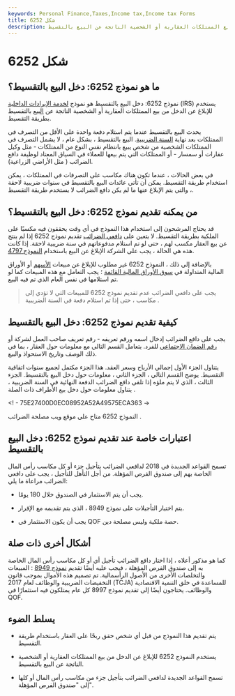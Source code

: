 ```yaml
---
keywords: Personal Finance,Taxes,Income tax,Income tax Forms
title: شكل 6252
description: نموذج 6252: دخل البيع بالتقسيط هو نموذج مصلحة الضرائب يستخدم للإبلاغ عن الدخل من بيع الممتلكات العقارية أو الشخصية الناتجة عن البيع بالتقسيط.
---
```


# شكل 6252
## ما هو نموذج 6252: دخل البيع بالتقسيط؟

نموذج 6252: دخل البيع بالتقسيط هو نموذج [لخدمة الإيرادات الداخلية](/irs) (IRS) يستخدم للإبلاغ عن الدخل من بيع الممتلكات العقارية أو الشخصية الناتجة عن [البيع](/installment-sale) بالتقسيط بطريقة التقسيط.

يحدث البيع بالتقسيط عندما يتم استلام دفعة واحدة على الأقل من التصرف في الممتلكات بعد نهاية [السنة الضريبية](/taxyear). البيع بالتقسيط ، بشكل عام ، لا يشمل التصرف في الممتلكات الشخصية من شخص يبيع بانتظام نفس النوع من الممتلكات - مثل وكيل عقارات أو سمسار - أو الممتلكات التي يتم بيعها للعملاء في السياق المعتاد لوظيفة دافع الضرائب ( مثل الأراضي الزراعية).

في بعض الحالات ، عندما تكون هناك مكاسب على التصرفات في الممتلكات ، يمكن استخدام طريقة التقسيط. يمكن أن تأتي عائدات البيع بالتقسيط في سنوات ضريبية لاحقة ، والتي يتم الإبلاغ عنها ما لم يكن دافع الضرائب لا يستخدم طريقة التقسيط.

## من يمكنه تقديم نموذج 6252: دخل البيع بالتقسيط؟

قد يحتاج المرشحون إلى استخدام هذا النموذج في أي وقت يحققون فيه مكسبًا على الملكية بطريقة التقسيط. لا يتعين على [دافعي الضرائب](/taxpayer) تقديم نموذج 6252 إذا لم ينتج عن بيع العقار مكسب لهم ، حتى لو تم استلام مدفوعاتهم في سنة ضريبية لاحقة. إذا كانت هذه هي الحالة ، يجب على الشركة الإبلاغ عن البيع باستخدام [النموذج 4797](/form-4797).

بالإضافة إلى ذلك ، النموذج 6252 غير مطلوب للإبلاغ عن مبيعات [الأسهم](/stock) أو الأوراق المالية المتداولة في [سوق الأوراق المالية القائمة](/marketablesecurities) ؛ يجب التعامل مع هذه المبيعات كما لو تم استلامها في نفس العام الذي تم فيه البيع.

> يجب على دافعي الضرائب عدم تقديم نموذج 6252 للمبيعات التي لا تؤدي إلى مكاسب ، حتى إذا تم استلام دفعة في السنة الضريبية .

>

## كيفية تقديم نموذج 6252: دخل البيع بالتقسيط

يجب على دافع الضرائب إدخال اسمه ورقم تعريفه - رقم تعريف صاحب العمل لشركة أو [رقم الضمان الاجتماعي](/ssn) للفرد. يتعامل القسم التالي مع معلومات حول العقار ، بما في ذلك الوصف وتاريخ الاستحواذ والبيع.

يتناول الجزء الأول إجمالي الأرباح وسعر العقد. هذا الجزء مكتمل لجميع سنوات اتفاقية التقسيط. يوضح القسم التالي ، الجزء الثاني ، معلومات حول دخل البيع بالتقسيط. الجزء الثالث ، الذي لا يتم ملؤه إذا تلقى دافع الضرائب الدفعة النهائية في السنة الضريبية ، يتناول معلومات حول دخل بيع الأطراف ذات الصلة .

<! - 75E27400D0EC08952A52A49575ECA363 ->

النموذج 6252 متاح على موقع ويب مصلحة الضرائب .

## اعتبارات خاصة عند تقديم نموذج 6252: دخل البيع بالتقسيط

تسمح القواعد الجديدة في 2018 لدافعي الضرائب بتأجيل جزء أو كل مكاسب رأس المال الخاصة بهم إلى صندوق الفرص المؤهلة. من أجل التأهل للتأجيل ، يجب على دافعي الضرائب مراعاة ما يلي:

- يجب أن يتم الاستثمار في الصندوق خلال 180 يومًا.

- يتم اختيار التأجيلات على نموذج 8949 ، الذي يتم تقديمه مع الإقرار.

- يجب أن يكون الاستثمار في QOF حصة ملكية وليس مصلحة دين.

## أشكال أخرى ذات صلة

كما هو مذكور أعلاه ، إذا اختار دافع الضرائب تأجيل أي أو كل مكاسب رأس المال الخاصة به إلى صندوق الفرص المؤهلة ، فيجب عليه أيضًا تقديم [نموذج 8949](/form-8949) : المبيعات والتخلصات الأخرى من الأصول الرأسمالية. تم تصميم هذه الأموال بموجب قانون التخفيضات الضريبية والوظائف لعام 2017 (TCJA) للمساعدة في خلق التنمية الاقتصادية والوظائف. يحتاجون أيضًا إلى تقديم نموذج 8997 كل عام يمتلكون فيه استثمارًا في QOF.

## يسلط الضوء

- يتم تقديم هذا النموذج من قبل أي شخص حقق ربحًا على العقار باستخدام طريقة التقسيط.

- يستخدم النموذج 6252 للإبلاغ عن الدخل من بيع الممتلكات العقارية أو الشخصية الناتجة عن البيع بالتقسيط.

- تسمح القواعد الجديدة لدافعي الضرائب بتأجيل جزء من مكاسب رأس المال أو كلها إلى "صندوق الفرص المؤهلة".

